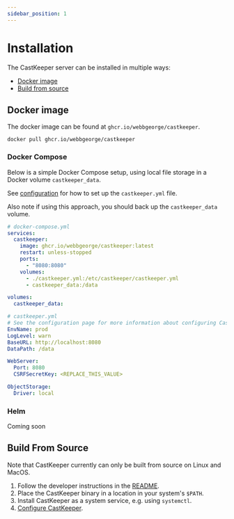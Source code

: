 ```yaml
---
sidebar_position: 1
---
```


# Installation

The CastKeeper server can be installed in multiple ways:

- [Docker image](#docker-image)
- [Build from source](#build-from-source)

## Docker image

The docker image can be found at `ghcr.io/webbgeorge/castkeeper`.

```shell
docker pull ghcr.io/webbgeorge/castkeeper
```

### Docker Compose

Below is a simple Docker Compose setup, using local file storage
in a Docker volume `castkeeper_data`.

See [configuration](/getting-started/configuration#docker-compose) for
how to set up the `castkeeper.yml` file.

Also note if using this approach, you should back up the `castkeeper_data`
volume.

```yml
# docker-compose.yml
services:
  castkeeper:
    image: ghcr.io/webbgeorge/castkeeper:latest
    restart: unless-stopped
    ports:
      - "8080:8080"
    volumes:
      - ./castkeeper.yml:/etc/castkeeper/castkeeper.yml
      - castkeeper_data:/data

volumes:
  castkeeper_data:
```

```YAML
# castkeeper.yml
# See the configuration page for more information about configuring CastKeeper
EnvName: prod
LogLevel: warn
BaseURL: http://localhost:8080
DataPath: /data

WebServer:
  Port: 8080
  CSRFSecretKey: <REPLACE_THIS_VALUE>

ObjectStorage:
  Driver: local
```

### Helm

Coming soon

## Build From Source

Note that CastKeeper currently can only be built from source on Linux and
MacOS.

1. Follow the developer instructions in the [README](https://github.com/webbgeorge/castkeeper).
2. Place the CastKeeper binary in a location in your system's `$PATH`.
3. Install CastKeeper as a system service, e.g. using `systemctl`.
4. [Configure CastKeeper](/getting-started/configuration).

